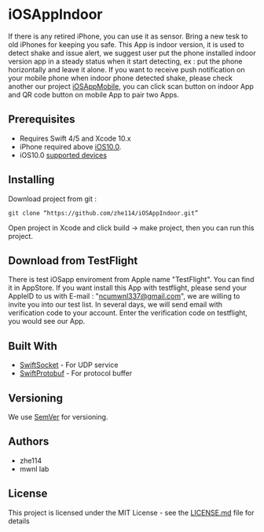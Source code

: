 # iOSAppIndoor

If there is any retired iPhone, you can use it as sensor.  Bring a new tesk to old iPhones for keeping you safe.
This App is indoor version, it is used to detect shake and issue alert, we suggest user put the phone installed  indoor version app in a steady status when it start detecting, ex : put the phone horizontally and leave it alone.
If you want to receive push notification on your mobile phone when indoor phone detected shake, please check  another our project [iOSAppMobile](https://mwnlgit.ce.ncu.edu.tw/EarthquakeWarningSystem/iOSAppMoblie), you can click scan button on indoor App and QR code button on mobile App to pair two Apps.

## Prerequisites

* Requires Swift 4/5 and Xcode 10.x
* iPhone required above [iOS10.0](https://support.apple.com/en-us/HT208011).
* iOS10.0 [supported devices](https://en.wikipedia.org/wiki/IOS_10#Supported_devices)

## Installing

Download project from git :

```
git clone “https://github.com/zhe114/iOSAppIndoor.git”
```

Open project in Xcode and click build  → make project, then you can run this project.

## Download from TestFlight
There is test iOSapp enviroment from Apple name "TestFlight". You can find it in AppStore.
If you want install this App with testflight, please send your AppleID to us with E-mail : "ncumwnl337@gmail.com", we are willing to invite you into our test list. In several days, we will send email with verification code to your account. Enter the verification code on testflight, you would see our App.

## Built With  
* [SwiftSocket](https://github.com/swiftsocket/SwiftSocket) - For UDP service
* [SwiftProtobuf](https://github.com/apple/swift-protobuf) - For protocol buffer


## Versioning

We use [SemVer](http://semver.org/) for versioning.

## Authors
* zhe114
* mwnl lab

## License

This project is licensed under the MIT License - see the [LICENSE.md](LICENSE.md) file for details


